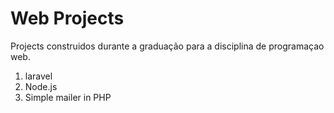 # Web Projects

Projects construidos durante a graduação para a disciplina de programaçao web.

1. laravel
2. Node.js
3. Simple mailer in PHP

